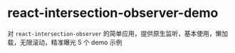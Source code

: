 # react-intersection-observer-demo

对 `react-intersection-observer` 的简单应用，提供原生监听，基本使用，懒加载，无限滚动，精准曝光 5 个 demo 示例
